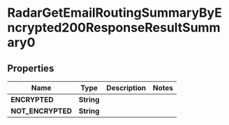 

# RadarGetEmailRoutingSummaryByEncrypted200ResponseResultSummary0


## Properties

| Name | Type | Description | Notes |
|------------ | ------------- | ------------- | -------------|
|**ENCRYPTED** | **String** |  |  |
|**NOT_ENCRYPTED** | **String** |  |  |



